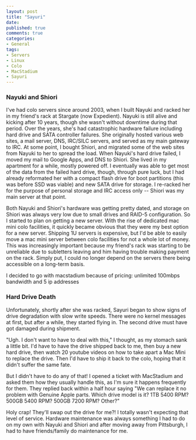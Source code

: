 ```yaml
---
layout: post
title: "Sayuri"
date: 
published: true
comments: true
categories:
- General
tags:
- Servers
- Linux
- Colo
- MacStadium
- Sayuri
---
```

### Nayuki and Shiori

I've had colo servers since around 2003, when I built Nayuki and racked her in my friend's rack at Stargate (now Expedient).  Nayuki is still alive and kicking after 10 years, though she wasn't without downtime during that period.  Over the years, she's had catastrophic hardware failure including hard drive and SATA controller failures.  She originally hosted various web sites, a mail server, DNS, IRC/SILC servers, and served as my main gateway to IRC.  At some point, I bought Shiori, and migrated some of the web sites from Nayuki to her to spread the load.  When Nayuki's hard drive failed, I moved my mail to Google Apps, and DNS to Shiori.  She lived in my apartment for a while, mostly powered off.  I eventually was able to get most of the data from the failed hard drive, though, through pure luck, but I had already reformated her with a compact flash drive for boot partitions (this was before SSD was viable) and new SATA drive for storage.  I re-racked her for the purpose of personal storage and IRC access only -- Shiori was my main server at that point.

Both Nayuki and Shiori's hardware was getting pretty dated, and storage on Shiori was always very low due to small drives and RAID-5 configuration.  So I started to plan on getting a new server.  With the rise of dedicated mac mini colo facilities, it quickly became obvious that they were my best option for a new server.  Shipping 1U servers is expensive, but I'd be able to easily move a mac mini server between colo facilities for not a whole lot of money.  This was increasingly important because my friend's rack was starting to be unreliable due to subletters leaving and him having trouble making payment on the rack.  Simply put, I could no longer depend on the servers there being accessible on a long-term basis.

I decided to go with macstadium because of pricing: unlimited 100mbps bandwidth and 5 ip addresses 


### Hard Drive Death

Unfortunately, shortly after she was racked, Sayuri began to show signs of drive degradation with slow write speeds.  There were no kernel messages at first, but after a while, they started flying in.  The second drive must have got damaged during shipment.

"Ugh.  I don't want to have to deal with this," I thought, as my stomach sank a little bit.  I'd have to have the drive shipped back to me, then buy a new hard drive, then watch 20 youtube videos on how to take apart a Mac Mini to replace the drive.  Then I'd have to ship it back to the colo, hoping that it didn't suffer the same fate.

But I didn't have to do any of that!  I opened a ticket with MacStadium and asked them how they usually handle this, as I'm sure it happens frequently for them.  They replied back within a half hour saying "We can replace it no problem with Genuine Apple parts.  Which drive model is it? 1TB 5400 RPM? 500GB 5400 RPM? 500GB 7200 RPM? Other?"

Holy crap!  They'll swap out the drive for me?!  I totally wasn't expecting that level of service.  Hardware maintenance was always something I had to do on my own with Nayuki and Shiori and after moving away from Pittsburgh, I had to have friends/family do maintenance for me.
